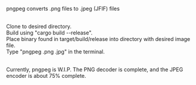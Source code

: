 pngpeg converts .png files to .jpeg (JFIF) files <br /> <br />

Clone to desired directory. <br />
Build using "cargo build --release". <br />
Place binary found in target/build/release into directory with desired image file. <br />
Type "pngpeg <REPLACE WITH INPUT FILENAME>.png <REPLACE WITH OUTPUT FILENAME>.jpg" in the terminal. <br /> <br />

Currently, pngpeg is W.I.P. The PNG decoder is complete, and the JPEG encoder is about 75% complete.
